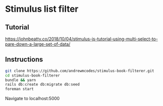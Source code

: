 # Stimulus list filter

## Tutorial

https://johnbeatty.co/2018/10/04/stimulus-js-tutorial-using-multi-select-to-pare-down-a-large-set-of-data/

## Instructions

```sh
git clone https://github.com/andrewmcodes/stimulus-book-filterer.git
cd stimulus-book-filterer
bundle && yarn
rails db:create db:migrate db:seed
foreman start
```

Navigate to localhost:5000

